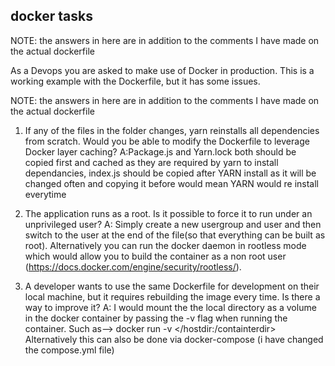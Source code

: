 ## docker tasks

NOTE: the answers in here are in addition to the comments I have made on the actual dockerfile

As a Devops you are asked to make use of Docker in production.
This is a working example with the Dockerfile, but it has some issues.

NOTE: the answers in here are in addition to the comments I have made on the actual dockerfile

1. If any of the files in the folder changes, yarn reinstalls all dependencies from scratch.
   Would you be able to modify the Dockerfile to leverage Docker layer caching?
A:Package.js and Yarn.lock both should be copied first and cached as they are required by yarn to install dependancies, index.js should be copied after YARN install as it will be changed often and copying it before would mean YARN would re install everytime

2. The application runs as a root. Is it possible to force it to run under an unprivileged user?
A: Simply create a new usergroup and user and then switch to the user at the end of the file(so that everything can be built as root). Alternatively you can run the docker daemon in rootless mode which would allow you to build the container as a non root user (https://docs.docker.com/engine/security/rootless/).

3. A developer wants to use the same Dockerfile for development on their local machine, but it
   requires rebuilding the image every time. Is there a way to improve it?
A: I would mount the the local directory as a volume in the docker container by passing the -v flag when running the container. 
Such as--> docker run -v </hostdir:/containterdir> 
Alternatively this can also be done via docker-compose (i have changed the compose.yml file)
